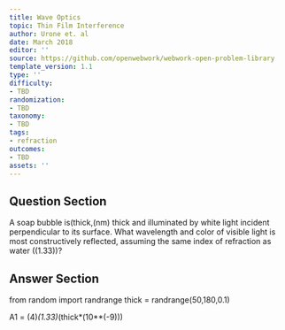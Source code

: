 ```yaml
---
title: Wave Optics
topic: Thin Film Interference
author: Urone et. al
date: March 2018
editor: ''
source: https://github.com/openwebwork/webwork-open-problem-library
template_version: 1.1
type: ''
difficulty:
- TBD
randomization:
- TBD
taxonomy:
- TBD
tags:
- refraction
outcomes:
- TBD
assets: ''
---
```


## Question Section 

A soap bubble is(thick,(nm) thick and illuminated by white light incident perpendicular to its surface. What wavelength and color of visible light is most constructively reflected, assuming the same index of refraction as water ((1.33))?



## Answer Section

from random import randrange
thick = randrange(50,180,0.1)

A1 = (4)*(1.33)*(thick*(10**(-9)))